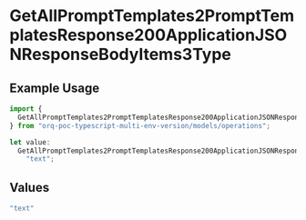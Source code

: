 # GetAllPromptTemplates2PromptTemplatesResponse200ApplicationJSONResponseBodyItems3Type

## Example Usage

```typescript
import {
  GetAllPromptTemplates2PromptTemplatesResponse200ApplicationJSONResponseBodyItems3Type,
} from "orq-poc-typescript-multi-env-version/models/operations";

let value:
  GetAllPromptTemplates2PromptTemplatesResponse200ApplicationJSONResponseBodyItems3Type =
    "text";
```

## Values

```typescript
"text"
```
